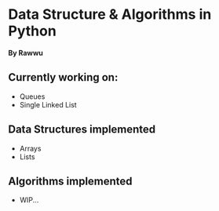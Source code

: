 # Data Structure & Algorithms in Python
**By Rawwu**

## Currently working on:
- Queues
- Single Linked List

## Data Structures implemented
- Arrays
- Lists

## Algorithms implemented

- WIP...